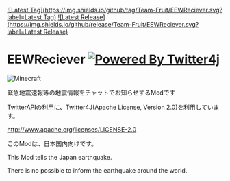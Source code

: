 [![Latest Tag](https://img.shields.io/github/tag/Team-Fruit/EEWReciever.svg?label=Latest Tag)](https://github.com/Team-Fruit/EEWReciever/tags)
[![Latest Release](https://img.shields.io/github/release/Team-Fruit/EEWReciever.svg?label=Latest Release)](https://github.com/Team-Fruit/EEWReciever/releases)

# EEWReciever [![Powered By Twitter4j](https://i.gyazo.com/10a912ba681ee9bf4d321f21513f520a.png)](http://twitter4j.org/)
![Minecraft](https://img.shields.io/badge/Minecraft-1.7.10-yellow.svg)

緊急地震速報等の地震情報をチャットでお知らせするModです

TwitterAPIの利用に、Twitter4J(Apache License, Version 2.0)を利用しています。

http://www.apache.org/licenses/LICENSE-2.0

このModは、日本国内向けです。

This Mod tells the Japan earthquake.

There is no possible to inform the earthquake around the world.
